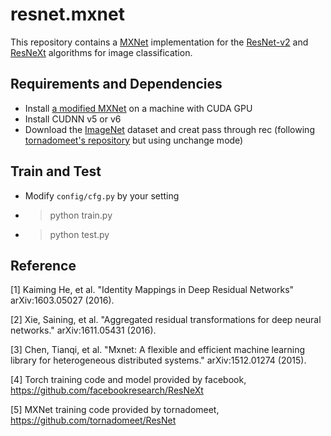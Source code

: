# resnet.mxnet

This repository contains a [MXNet](https://github.com/apache/incubator-mxnet) implementation for the [ResNet-v2](https://arxiv.org/abs/1603.05027) and [ResNeXt](https://arxiv.org/abs/1611.05431) algorithms for image classification.

## Requirements and Dependencies

- Install [a modified MXNet](https://github.com/huangzehao/incubator-mxnet-bk) on a machine with CUDA GPU
- Install CUDNN v5 or v6
- Download the [ImageNet](http://image-net.org/download-images) dataset and creat pass through rec (following [tornadomeet's repository](https://github.com/tornadomeet/ResNet#imagenet) but using unchange mode)

## Train and Test

- Modify ```config/cfg.py``` by your setting
- >python train.py
- >python test.py

## Reference
[1] Kaiming He, et al. "Identity Mappings in Deep Residual Networks" arXiv:1603.05027 (2016).

[2] Xie, Saining, et al. "Aggregated residual transformations for deep neural networks." arXiv:1611.05431 (2016).

[3] Chen, Tianqi, et al. "Mxnet: A flexible and efficient machine learning library for heterogeneous distributed systems." arXiv:1512.01274 (2015).

[4] Torch training code and model provided by facebook, https://github.com/facebookresearch/ResNeXt

[5] MXNet training code provided by tornadomeet, https://github.com/tornadomeet/ResNet